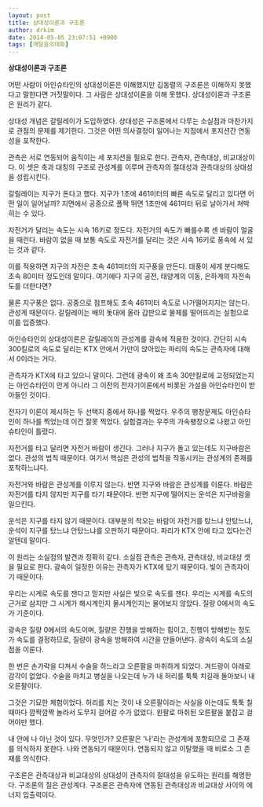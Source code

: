 ```yaml
---
layout: post
title: 상대성이론과 구조론
author: drkim
date: 2014-05-05 23:07:51 +0900
tags: [깨달음의대화]
---
```

  


**상대성이론과 구조론**

  


어떤 사람이 아인슈타인의 상대성이론은 이해했지만 김동렬의 구조론은 이해하지 못했다고 말한다면 거짓말이다. 그 사람은 상대성이론을 이해 못했다. 상대성이론과 구조론은 원리가 같다. 

  


상대성 개념은 갈릴레이가 도입하였다. 상대성은 구조론에서 다루는 소실점과 마찬가지로 관점의 문제를 제기한다. 그것은 어떤 의사결정이 일어나는 지점에서 포지션간 연동성을 포착한다. 

  


관측은 서로 연동되어 움직이는 세 포지션을 필요로 한다. 관측자, 관측대상, 비교대상이다. 이 셋은 축과 대칭의 구조로 관성계를 이루며 관측자의 절대성과 관측대상의 상대성을 성립시킨다. 

  


갈릴레이는 지구가 돈다고 했다. 지구가 1초에 461미터의 빠른 속도로 달리고 있다면 어떤 일이 일어날까? 지면에서 공중으로 폴짝 뛰면 1초만에 461미터 뒤로 날아가서 쳐박히는 수 있다. 

  


자전거가 달리는 속도는 시속 16키로 정도다. 자전거의 속도가 빠를수록 센 바람이 얼굴을 때린다. 바람이 없을 때 보통 속도로 자전거를 달리는 것은 시속 16키로 풍속에 서 있는 것과 같다. 

  


이를 적용하면 지구의 자전은 초속 461미터의 지구풍을 만든다. 태풍이 세게 분다해도 초속 80미터 정도인데 말이다. 여기에다 지구의 공전, 태양계의 이동, 은하계의 자전속도를 더한다면? 

  


물론 지구풍은 없다. 공중으로 점프해도 초속 461미터 속도로 나가떨어지지는 않는다. 관성계 때문이다. 갈릴레이는 배의 돛대에 올라 갑판으로 물체를 떨어뜨리는 실험으로 이를 입증했다. 

  


아인슈타인의 상대성이론은 갈릴레이의 관성계를 광속에 적용한 것이다. 간단히 시속 300킬로의 속도로 달리는 KTX 안에서 가만이 앉아있는 파리의 속도는 관측자에 대해서 0이라는 거다. 

  


관측자가 KTX에 타고 있으니 말이다. 그런데 광속이 왜 초속 30만킬로에 고정되었는지는 아인슈타인이 안게 아니라 그 이전의 전자기이론에서 비롯된 가설을 아인슈타인이 받아들인 것이다. 

  


전자기 이론이 제시하는 두 선택지 중에서 하나를 찍었다. 우주의 팽창문제도 아인슈타인이 하나를 찍었는데 이건 잘못 찍었다. 실험결과는 우주의 가속팽창으로 나왔고 아인슈타인이 틀렸다. 

  


자전거를 타고 달리면 자전거 바람이 생긴다. 그러나 지구가 돌고 있는데도 지구바람은 없다. 관성의 법칙 때문이다. 여기서 핵심은 관성의 법칙을 작동시키는 관성계의 존재를 포착하느냐다. 

  


자전거와 바람은 관성계를 이루지 않는다. 반면 지구와 바람은 관성계를 이룬다. 바람은 자전거를 타지 않지만 지구를 타기 때문이다. 반면 지구에 떨어지는 운석은 지구바람을 일으킨다. 

  


운석은 지구를 타지 않기 때문이다. 대부분의 착오는 바람이 자전거를 탔느냐 안탔느냐, 운석이 지구를 탔느냐 안탔느냐를 오판하기 때문이다. 파리가 KTX 안에 타고 있다는건 알텐데 말이다. 

  


이 원리는 소실점의 발견과 정확히 같다. 소실점 관측은 관측자, 관측대상, 비교대상 셋을 필요로 한다. 광속이 일정한 이유는 관측자가 KTX에 탔기 때문이다. 빛이 관측자이기 때문이다. 

  


우리는 시계로 속도를 잰다고 믿지만 사실은 빛으로 속도를 잰다. 우리는 시계를 속도의 근거로 삼지만 그 시계가 해시계인지 물시계인지는 물어보지 않았다. 질량 0에서의 속도가 기준이다. 

  


광속은 질량 0에서의 속도이며, 질량은 진행을 방해하는 힘이고, 진행이 방해받는 정도가 속도를 결정하므로, 질량이 광속을 방해하여 시간을 만들어낸다. 광속이 속도의 소실점을 이룬다. 

  


한 번은 손가락을 다쳐서 수술을 하느라고 오른팔을 마취하게 되었다. 겨드랑이 아래로 감각이 없었다. 수술을 마치고 병실을 나오는데 누가 내 허리를 툭툭 치길래 돌아보니 내 오른팔이다. 

  


그것은 기묘한 체험이었다. 허리를 치는 것이 내 오른팔이라는 사실을 아는데도 툭툭 칠때마다 깜짝깜짝 놀라서 도무지 걸어갈 수가 없었다. 왼팔로 마취된 오른팔을 붙잡고 걸어야만 했다. 

  


내 안에 나 아닌 것이 있다. 무엇인가? 오른팔은 '나'라는 관성계에 포함되므로 그 존재를 의식하지 못한다. 나와 연동되기 때문이다. 연동되지 않고 이탈했을 때 비로소 그 존재를 의식한다. 

  


구조론은 관측대상과 비교대상의 상대성이 관측자의 절대성을 유도하는 원리를 해명한다. 구조론의 질은 관성계다. 구조론은 관측자에 연동된 관측대상과 비교대상 사이의 에너지 입출력이다.